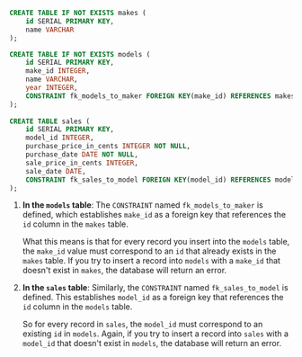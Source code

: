 ```sql
CREATE TABLE IF NOT EXISTS makes (
	id SERIAL PRIMARY KEY,
	name VARCHAR
);

CREATE TABLE IF NOT EXISTS models (
	id SERIAL PRIMARY KEY,
	make_id INTEGER,
	name VARCHAR,
	year INTEGER,
	CONSTRAINT fk_models_to_maker FOREIGN KEY(make_id) REFERENCES makes(id)
);
  
CREATE TABLE sales (
	id SERIAL PRIMARY KEY,
	model_id INTEGER,
	purchase_price_in_cents INTEGER NOT NULL,
	purchase_date DATE NOT NULL,
	sale_price_in_cents INTEGER,
	sale_date DATE,
	CONSTRAINT fk_sales_to_model FOREIGN KEY(model_id) REFERENCES models(id)
);
```

1. **In the `models` table**: The `CONSTRAINT` named `fk_models_to_maker` is defined, which establishes `make_id` as a foreign key that references the `id` column in the `makes` table.
    
    What this means is that for every record you insert into the `models` table, the `make_id` value must correspond to an `id` that already exists in the `makes` table. If you try to insert a record into `models` with a `make_id` that doesn't exist in `makes`, the database will return an error.
    
2. **In the `sales` table**: Similarly, the `CONSTRAINT` named `fk_sales_to_model` is defined. This establishes `model_id` as a foreign key that references the `id` column in the `models` table.
    
    So for every record in `sales`, the `model_id` must correspond to an existing `id` in `models`. Again, if you try to insert a record into `sales` with a `model_id` that doesn't exist in `models`, the database will return an error.